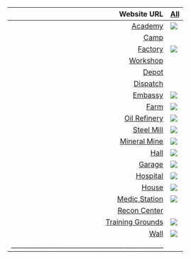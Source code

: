 | Website URL | [All](https://charliethunkman.github.io/Age_Of_Zombies_WixSite/Building_Rss/All.html) |
| ---------: | --- |
| [Academy](https://charliethunkman.github.io/Age_Of_Zombies_WixSite/Building_Rss/Academy.html) 					| ![](https://static.wixstatic.com/media/f3d393_d3574660a0684bbd886b3917cd5f54d0~mv2.jpg) |
| [Camp](https://charliethunkman.github.io/Age_Of_Zombies_WixSite/Building_Rss/Camp.html) 							| ![]()
| [Factory](https://charliethunkman.github.io/Age_Of_Zombies_WixSite/Building_Rss/Factory.html) 					| ![](https://static.wixstatic.com/media/f3d393_6368326bbd454f268cc9d49602fb155b~mv2.jpg)
| [Workshop](https://charliethunkman.github.io/Age_Of_Zombies_WixSite/Building_Rss/Workshop.html) 					| ![]()
| [Depot](https://charliethunkman.github.io/Age_Of_Zombies_WixSite/Building_Rss/Depot.html)							| ![]()
| [Dispatch](https://charliethunkman.github.io/Age_Of_Zombies_WixSite/Building_Rss/Dispatch_Center.html)			| ![]()
| [Embassy](https://charliethunkman.github.io/Age_Of_Zombies_WixSite/Building_Rss/Embassy.html) 					| ![](https://static.wixstatic.com/media/f3d393_5ccefb96f9db46cdaff5b6d5212936bb~mv2.jpg)
| [Farm](https://charliethunkman.github.io/Age_Of_Zombies_WixSite/Building_Rss/Farm.html) 							| ![](https://static.wixstatic.com/media/f3d393_9698dfdeebd34c90b6a454091763bd11~mv2.jpg)
| [Oil Refinery](https://charliethunkman.github.io/Age_Of_Zombies_WixSite/Building_Rss/Oil_Refinery.html) 			| ![](https://static.wixstatic.com/media/f3d393_f3b92ab00a6747249833f0d4aba67057~mv2.jpg)
| [Steel Mill](https://charliethunkman.github.io/Age_Of_Zombies_WixSite/Building_Rss/Steel_Mill.html) 				| ![](https://static.wixstatic.com/media/f3d393_34944115e7db41619e98cf99f5b40d41~mv2.jpg) 
| [Mineral Mine](https://charliethunkman.github.io/Age_Of_Zombies_WixSite/Building_Rss/Mineral_Mine.html) 			| ![](https://static.wixstatic.com/media/f3d393_29c9152280ca4232a8200ca89451c711~mv2.jpg) 
| [Hall](https://charliethunkman.github.io/Age_Of_Zombies_WixSite/Building_Rss/Main_Hall.html) 						| ![](https://static.wixstatic.com/media/f3d393_9f076f0db6ef4f08808ba4c49cc6945f~mv2.jpg)
| [Garage](https://charliethunkman.github.io/Age_Of_Zombies_WixSite/Building_Rss/Garage.html) 						| ![](https://static.wixstatic.com/media/f3d393_8c0a6fe891c34e5790f7ce3edd6fbf38~mv2.jpg)
| [Hospital](https://charliethunkman.github.io/Age_Of_Zombies_WixSite/Building_Rss/Hospital.html) 					| ![](https://static.wixstatic.com/media/f3d393_015fbea3b4f547dd91c87faa7187fed3~mv2.jpg)
| [House](https://charliethunkman.github.io/Age_Of_Zombies_WixSite/Building_Rss/House.html) 						| ![](https://static.wixstatic.com/media/f3d393_af452224c88343b7b2ad12599c611e0a~mv2.jpg) 
| [Medic Station](https://charliethunkman.github.io/Age_Of_Zombies_WixSite/Building_Rss/Medic_Station.html) 		| ![](https://static.wixstatic.com/media/f3d393_33e45e29cc7145688adf4ecc3a3a2568~mv2.jpg) 
| [Recon Center](https://charliethunkman.github.io/Age_Of_Zombies_WixSite/Building_Rss/Recon_Center.html) 			| ![]()
| [Training Grounds](https://charliethunkman.github.io/Age_Of_Zombies_WixSite/Building_Rss/Training_Grounds.html) 	| ![](https://static.wixstatic.com/media/f3d393_dceb799ea7bd48aba74069c20b68a7f0~mv2.jpg) 
| [Wall](https://charliethunkman.github.io/Age_Of_Zombies_WixSite/Building_Rss/Wall.html) 							| ![](https://static.wixstatic.com/media/f3d393_5da83b5cf4cd4b91a0a557b35f15cc3c~mv2.jpg)
| _______________________________________________ |
